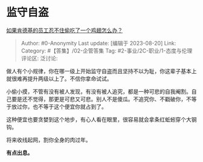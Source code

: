 # 监守自盗
[如果肯德基的员工忍不住偷吃了一个鸡翅怎么办？](https://www.zhihu.com/question/54094821/answer/2719220473)

> Author: #0-Anonymity
> Last update: [编辑于 2023-08-20]
> Link:
> Category: #【答集】/02-企管答集
> Tag: #2-事业/2C-职业/1-态度与伦理
> 评论区:
> 泛讨论:

做人有个小规律，你在哪一级上开始监守自盗而且坚持不以为耻，你这辈子基本上就很难再提升两级以上了。不信你拿命试试。

小偷小摸，不管有没有被人发现，有没有被人追究，都是一种可悲的自我阉割。自己要是还不觉得，那更是可悲又可悲。别人不是傻瓜。不追究你、不戳破你，不等于放过你，也不等于这个便宜你就占到了。

这种便宜也要贪婪到这个地步，有心人看在眼里，很容易就会拿条红蚯蚓穿个大钢钩。

将来收线起网，割你全身的肉过年。

**有点出息。**
